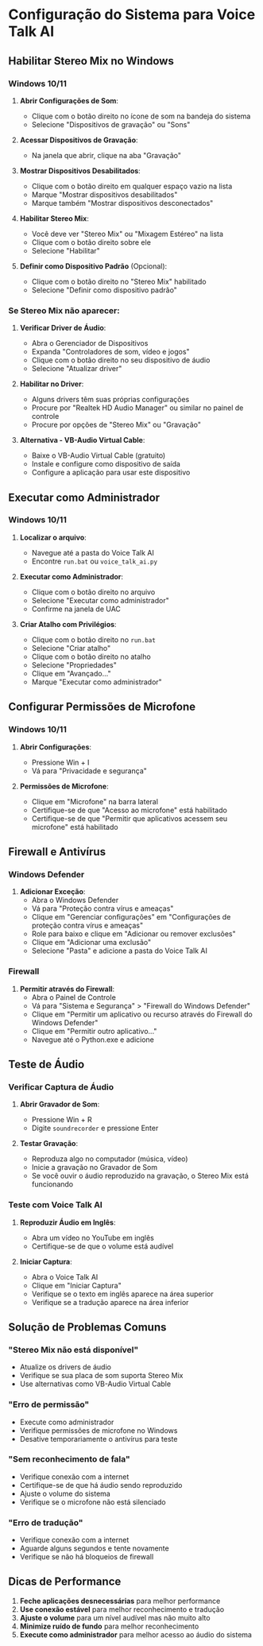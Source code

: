 # Configuração do Sistema para Voice Talk AI

## Habilitar Stereo Mix no Windows

### Windows 10/11

1. **Abrir Configurações de Som**:
   - Clique com o botão direito no ícone de som na bandeja do sistema
   - Selecione "Dispositivos de gravação" ou "Sons"

2. **Acessar Dispositivos de Gravação**:
   - Na janela que abrir, clique na aba "Gravação"

3. **Mostrar Dispositivos Desabilitados**:
   - Clique com o botão direito em qualquer espaço vazio na lista
   - Marque "Mostrar dispositivos desabilitados"
   - Marque também "Mostrar dispositivos desconectados"

4. **Habilitar Stereo Mix**:
   - Você deve ver "Stereo Mix" ou "Mixagem Estéreo" na lista
   - Clique com o botão direito sobre ele
   - Selecione "Habilitar"

5. **Definir como Dispositivo Padrão** (Opcional):
   - Clique com o botão direito no "Stereo Mix" habilitado
   - Selecione "Definir como dispositivo padrão"

### Se Stereo Mix não aparecer:

1. **Verificar Driver de Áudio**:
   - Abra o Gerenciador de Dispositivos
   - Expanda "Controladores de som, vídeo e jogos"
   - Clique com o botão direito no seu dispositivo de áudio
   - Selecione "Atualizar driver"

2. **Habilitar no Driver**:
   - Alguns drivers têm suas próprias configurações
   - Procure por "Realtek HD Audio Manager" ou similar no painel de controle
   - Procure por opções de "Stereo Mix" ou "Gravação"

3. **Alternativa - VB-Audio Virtual Cable**:
   - Baixe o VB-Audio Virtual Cable (gratuito)
   - Instale e configure como dispositivo de saída
   - Configure a aplicação para usar este dispositivo

## Executar como Administrador

### Windows 10/11

1. **Localizar o arquivo**:
   - Navegue até a pasta do Voice Talk AI
   - Encontre `run.bat` ou `voice_talk_ai.py`

2. **Executar como Administrador**:
   - Clique com o botão direito no arquivo
   - Selecione "Executar como administrador"
   - Confirme na janela de UAC

3. **Criar Atalho com Privilégios**:
   - Clique com o botão direito no `run.bat`
   - Selecione "Criar atalho"
   - Clique com o botão direito no atalho
   - Selecione "Propriedades"
   - Clique em "Avançado..."
   - Marque "Executar como administrador"

## Configurar Permissões de Microfone

### Windows 10/11

1. **Abrir Configurações**:
   - Pressione Win + I
   - Vá para "Privacidade e segurança"

2. **Permissões de Microfone**:
   - Clique em "Microfone" na barra lateral
   - Certifique-se de que "Acesso ao microfone" está habilitado
   - Certifique-se de que "Permitir que aplicativos acessem seu microfone" está habilitado

## Firewall e Antivírus

### Windows Defender

1. **Adicionar Exceção**:
   - Abra o Windows Defender
   - Vá para "Proteção contra vírus e ameaças"
   - Clique em "Gerenciar configurações" em "Configurações de proteção contra vírus e ameaças"
   - Role para baixo e clique em "Adicionar ou remover exclusões"
   - Clique em "Adicionar uma exclusão"
   - Selecione "Pasta" e adicione a pasta do Voice Talk AI

### Firewall

1. **Permitir através do Firewall**:
   - Abra o Painel de Controle
   - Vá para "Sistema e Segurança" > "Firewall do Windows Defender"
   - Clique em "Permitir um aplicativo ou recurso através do Firewall do Windows Defender"
   - Clique em "Permitir outro aplicativo..."
   - Navegue até o Python.exe e adicione

## Teste de Áudio

### Verificar Captura de Áudio

1. **Abrir Gravador de Som**:
   - Pressione Win + R
   - Digite `soundrecorder` e pressione Enter

2. **Testar Gravação**:
   - Reproduza algo no computador (música, vídeo)
   - Inicie a gravação no Gravador de Som
   - Se você ouvir o áudio reproduzido na gravação, o Stereo Mix está funcionando

### Teste com Voice Talk AI

1. **Reproduzir Áudio em Inglês**:
   - Abra um vídeo no YouTube em inglês
   - Certifique-se de que o volume está audível

2. **Iniciar Captura**:
   - Abra o Voice Talk AI
   - Clique em "Iniciar Captura"
   - Verifique se o texto em inglês aparece na área superior
   - Verifique se a tradução aparece na área inferior

## Solução de Problemas Comuns

### "Stereo Mix não está disponível"
- Atualize os drivers de áudio
- Verifique se sua placa de som suporta Stereo Mix
- Use alternativas como VB-Audio Virtual Cable

### "Erro de permissão"
- Execute como administrador
- Verifique permissões de microfone no Windows
- Desative temporariamente o antivírus para teste

### "Sem reconhecimento de fala"
- Verifique conexão com a internet
- Certifique-se de que há áudio sendo reproduzido
- Ajuste o volume do sistema
- Verifique se o microfone não está silenciado

### "Erro de tradução"
- Verifique conexão com a internet
- Aguarde alguns segundos e tente novamente
- Verifique se não há bloqueios de firewall

## Dicas de Performance

1. **Feche aplicações desnecessárias** para melhor performance
2. **Use conexão estável** para melhor reconhecimento e tradução
3. **Ajuste o volume** para um nível audível mas não muito alto
4. **Minimize ruído de fundo** para melhor reconhecimento
5. **Execute como administrador** para melhor acesso ao áudio do sistema

